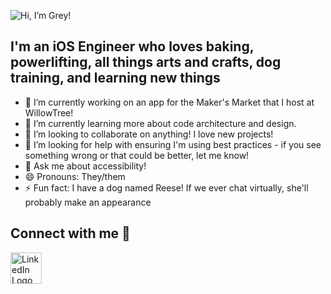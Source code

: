![Hi, I’m Grey!](https://github.com/l-olson1214/l-olson1214/assets/134959259/2d60be69-d1cd-4f46-a2e8-429270ca2905)

## I'm an iOS Engineer who loves baking, powerlifting, all things arts and crafts, dog training, and learning new things

- 🔭 I’m currently working on an app for the Maker's Market that I host at WillowTree!
- 🌱 I’m currently learning more about code architecture and design.
- 👯 I’m looking to collaborate on anything! I love new projects!
- 🤔 I’m looking for help with ensuring I'm using best practices - if you see something wrong or that could be better, let me know!
- 💬 Ask me about accessibility! 
- 😄 Pronouns: They/them
- ⚡ Fun fact: I have a dog named Reese! If we ever chat virtually, she'll probably make an appearance

## Connect with me 🤝
[<img src="https://github.com/l-olson1214/l-olson1214/assets/134959259/e13bd973-e7d0-4b1f-9564-4468e095e411" alt="LinkedIn Logo" width="50"/>](https://linkedin.com/in/l-olson)

